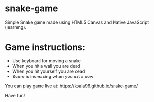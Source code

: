 # snake-game
Simple Snake game made using HTML5 Canvas and Native JavaScript (learning).


# Game instructions:

- Use keyboard for moving a snake
- When you hit a wall you are dead
- When you hit yourself you are dead
- Score is increasing when you eat a cow

You can play game live at: https://koala96.github.io/snake-game/

Have fun!
